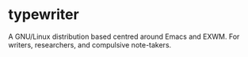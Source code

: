 # typewriter
A GNU/Linux distribution based centred around Emacs and EXWM. For writers, researchers, and compulsive note-takers.

